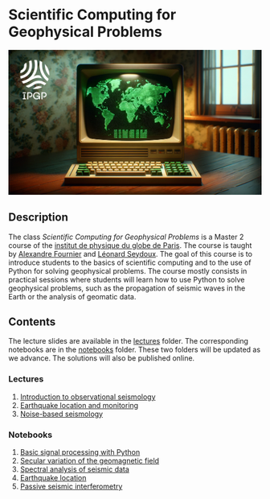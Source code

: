 # Scientific Computing for Geophysical Problems

<img src="illustration.png" />

## Description

The class _Scientific Computing for Geophysical Problems_ is a Master 2 course of the [institut de physique du globe de Paris](http://www.ipgp.fr/). The course is taught by [Alexandre Fournier](http://www.ipgp.fr/~fournier) and [Léonard Seydoux](https://sites.google.com/view/leonard-seydoux/accueil). The goal of this course is to introduce students to the basics of scientific computing and to the use of Python for solving geophysical problems. The course mostly consists in practical sessions where students will learn how to use Python to solve geophysical problems, such as the propagation of seismic waves in the Earth or the analysis of geomatic data.

## Contents

The lecture slides are available in the [lectures](lectures/) folder. The corresponding notebooks are in the [notebooks](notebooks/) folder. These two folders will be updated as we advance. The solutions will also be published online. 

### Lectures

1. [Introduction to observational seismology](lectures/lecture_1.pdf)
2. [Earthquake location and monitoring](lectures/lecture_2.pdf)
3. [Noise-based seismology](lectures/lecture_3.pdf)

### Notebooks

1. [Basic signal processing with Python](notebooks/1_signal_processing)
2. [Secular variation of the geomagnetic field](notebooks/2_secular_variation)
3. [Spectral analysis of seismic data](notebooks/3_spectral_analysis)
4. [Earthquake location](notebooks/4_earthquake_location)
5. [Passive seismic interferometry](notebooks/5_passive_seismic_interferometry)

